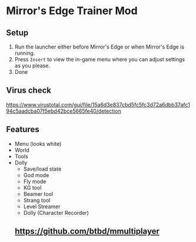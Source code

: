 # Mirror's Edge Trainer Mod

## Setup 
1. Run the launcher either before Mirror's Edge or when Mirror's Edge is running.
2. Press `Insert` to view the in-game menu where you can adjust settings as you please.
3. Done
## Virus check
https://www.virustotal.com/gui/file/15a6d3e837cbd5fc5fc3d72a6dbb37afc194c5aadcba07f5ebd42bce5665fe40/detection
## Features
- Menu (looks white)
- World
- Tools
- Dolly
    - Save/load state
    - God mode
    - Fly mode
    - KG tool
    - Beamer tool
    - Strang tool
    - Level Streamer
    - Dolly (Character Recorder)
    ## https://github.com/btbd/mmultiplayer
